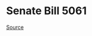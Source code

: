 # Senate Bill 5061

[Source](http://lawfilesext.leg.wa.gov/biennium/2023-24/Pdf/Bills/Senate%20Bills/5061.pdf)